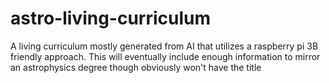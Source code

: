 # astro-living-curriculum
A living curriculum mostly generated from AI that utilizes a raspberry pi 3B friendly approach. This will eventually include enough information to mirror an astrophysics degree though obviously won't have the title
